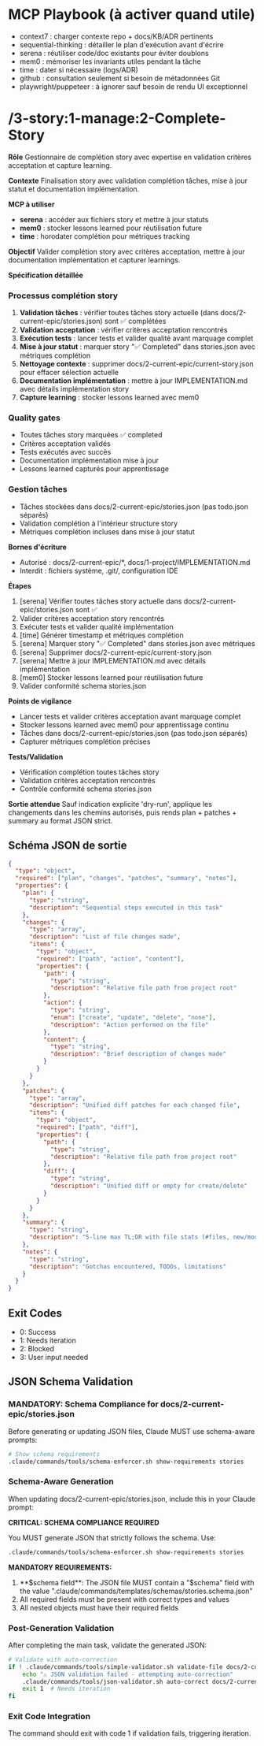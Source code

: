 # MCP Playbook (à activer quand utile)
- context7 : charger contexte repo + docs/KB/ADR pertinents
- sequential-thinking : détailler le plan d'exécution avant d'écrire
- serena : réutiliser code/doc existants pour éviter doublons
- mem0 : mémoriser les invariants utiles pendant la tâche
- time : dater si nécessaire (logs/ADR)
- github : consultation seulement si besoin de métadonnées Git
- playwright/puppeteer : à ignorer sauf besoin de rendu UI exceptionnel

# /3-story:1-manage:2-Complete-Story

**Rôle**
Gestionnaire de complétion story avec expertise en validation critères acceptation et capture learning.

**Contexte**
Finalisation story avec validation complétion tâches, mise à jour statut et documentation implémentation.

**MCP à utiliser**
- **serena** : accéder aux fichiers story et mettre à jour statuts
- **mem0** : stocker lessons learned pour réutilisation future
- **time** : horodater complétion pour métriques tracking

**Objectif**
Valider complétion story avec critères acceptation, mettre à jour documentation implémentation et capturer learnings.

**Spécification détaillée**

### Processus complétion story
1. **Validation tâches** : vérifier toutes tâches story actuelle (dans docs/2-current-epic/stories.json) sont ✅ complétées
2. **Validation acceptation** : vérifier critères acceptation rencontrés
3. **Exécution tests** : lancer tests et valider qualité avant marquage complet
4. **Mise à jour statut** : marquer story "✅ Completed" dans stories.json avec métriques complétion
5. **Nettoyage contexte** : supprimer docs/2-current-epic/current-story.json pour effacer sélection actuelle
6. **Documentation implémentation** : mettre à jour IMPLEMENTATION.md avec détails implémentation story
7. **Capture learning** : stocker lessons learned avec mem0

### Quality gates
- Toutes tâches story marquées ✅ completed
- Critères acceptation validés
- Tests exécutés avec succès
- Documentation implémentation mise à jour
- Lessons learned capturés pour apprentissage

### Gestion tâches
- Tâches stockées dans docs/2-current-epic/stories.json (pas todo.json séparés)
- Validation complétion à l'intérieur structure story
- Métriques complétion incluses dans mise à jour statut

**Bornes d'écriture**
* Autorisé : docs/2-current-epic/*, docs/1-project/IMPLEMENTATION.md
* Interdit : fichiers système, .git/, configuration IDE

**Étapes**
1. [serena] Vérifier toutes tâches story actuelle dans docs/2-current-epic/stories.json sont ✅
2. Valider critères acceptation story rencontrés
3. Exécuter tests et valider qualité implémentation
4. [time] Générer timestamp et métriques complétion
5. [serena] Marquer story "✅ Completed" dans stories.json avec métriques
6. [serena] Supprimer docs/2-current-epic/current-story.json
7. [serena] Mettre à jour IMPLEMENTATION.md avec détails implémentation
8. [mem0] Stocker lessons learned pour réutilisation future
9. Valider conformité schema stories.json

**Points de vigilance**
- Lancer tests et valider critères acceptation avant marquage complet
- Stocker lessons learned avec mem0 pour apprentissage continu
- Tâches dans docs/2-current-epic/stories.json (pas todo.json séparés)
- Capturer métriques complétion précises

**Tests/Validation**
- Vérification complétion toutes tâches story
- Validation critères acceptation rencontrés
- Contrôle conformité schema stories.json

**Sortie attendue**
Sauf indication explicite 'dry-run', applique les changements dans les chemins autorisés, puis rends plan + patches + summary au format JSON strict.

## Schéma JSON de sortie

```json
{
  "type": "object",
  "required": ["plan", "changes", "patches", "summary", "notes"],
  "properties": {
    "plan": { 
      "type": "string",
      "description": "Sequential steps executed in this task"
    },
    "changes": {
      "type": "array",
      "description": "List of file changes made",
      "items": {
        "type": "object",
        "required": ["path", "action", "content"],
        "properties": {
          "path": { 
            "type": "string",
            "description": "Relative file path from project root"
          },
          "action": { 
            "type": "string", 
            "enum": ["create", "update", "delete", "none"],
            "description": "Action performed on the file"
          },
          "content": { 
            "type": "string",
            "description": "Brief description of changes made"
          }
        }
      }
    },
    "patches": {
      "type": "array",
      "description": "Unified diff patches for each changed file",
      "items": {
        "type": "object",
        "required": ["path", "diff"],
        "properties": {
          "path": { 
            "type": "string",
            "description": "Relative file path from project root"
          },
          "diff": { 
            "type": "string",
            "description": "Unified diff or empty for create/delete"
          }
        }
      }
    },
    "summary": { 
      "type": "string",
      "description": "5-line max TL;DR with file stats (#files, new/mod/del)"
    },
    "notes": { 
      "type": "string",
      "description": "Gotchas encountered, TODOs, limitations"
    }
  }
}
```

## Exit Codes
- 0: Success
- 1: Needs iteration
- 2: Blocked
- 3: User input needed
## JSON Schema Validation
<!-- JSON_SCHEMA_VALIDATION -->

### MANDATORY: Schema Compliance for docs/2-current-epic/stories.json

Before generating or updating JSON files, Claude MUST use schema-aware prompts:

```bash
# Show schema requirements
.claude/commands/tools/schema-enforcer.sh show-requirements stories
```

### Schema-Aware Generation
When updating docs/2-current-epic/stories.json, include this in your Claude prompt:

**CRITICAL: SCHEMA COMPLIANCE REQUIRED**

You MUST generate JSON that strictly follows the schema. Use:
```bash
.claude/commands/tools/schema-enforcer.sh show-requirements stories
```

**MANDATORY REQUIREMENTS:**
1. **$schema field**: The JSON file MUST contain a "$schema" field with the value ".claude/commands/templates/schemas/stories.schema.json"
2. All required fields must be present with correct types and values
3. All nested objects must have their required fields
### Post-Generation Validation
After completing the main task, validate the generated JSON:

```bash
# Validate with auto-correction
if ! .claude/commands/tools/simple-validator.sh validate-file docs/2-current-epic/stories.json; then
    echo "⚠ JSON validation failed - attempting auto-correction"
    .claude/commands/tools/json-validator.sh auto-correct docs/2-current-epic/stories.json
    exit 1  # Needs iteration
fi
```

### Exit Code Integration
The command should exit with code 1 if validation fails, triggering iteration.

<!-- /JSON_SCHEMA_VALIDATION -->
